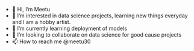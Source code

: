 - 👋 Hi, I’m Meetu
- 👀 I’m interested in data science projects, learning new things everyday and I am a hobby artist.
- 🌱 I’m currently learning deployment of models
- 💞️ I’m looking to collaborate on data science for good cause projects
- 📫 How to reach me @meetu30

<!---
meetu30/meetu30 is a ✨ special ✨ repository because its `README.md` (this file) appears on your GitHub profile.
You can click the Preview link to take a look at your changes.
--->
